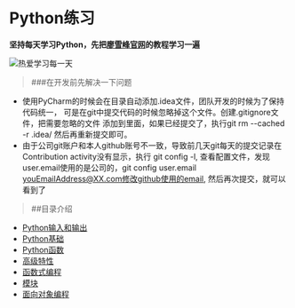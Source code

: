 # Python练习
**坚持每天学习Python，先把[廖雪峰官网](https://www.liaoxuefeng.com/wiki/1016959663602400 "廖雪峰官网")的教程学习一遍**

![热爱学习每一天](http://p0.so.qhimgs1.com/sdr/400__/t01bb1fd1a798f4af6c.png "开工啦")

>###在开发前先解决一下问题
* 使用PyCharm的时候会在目录自动添加.idea文件，团队开发的时候为了保持代码统一，
可是在git中提交代码的时候忽略掉这个文件。创建.gitignore文件，把需要忽略的文件
添加到里面，如果已经提交了，执行git rm --cached -r .idea/ 然后再重新提交即可。
* 由于公司git账户和本人github账号不一致，导致前几天git每天的提交记录在Contribution activity没有显示，执行 git config -l, 查看配置文件，发现user.email使用的是公司的，git config user.email youEmailAddress@XX.com修改github使用的email, 然后再次提交，就可以看到了

>##目录介绍
* [Python输入和输出](https://github.com/wangweiwg/python/tree/master/01-Python%E8%BE%93%E5%85%A5%E5%92%8C%E8%BE%93%E5%87%BA "Python输入和输出")
* [Python基础](https://github.com/wangweiwg/python/tree/master/02-Python%E5%9F%BA%E7%A1%80 "Python基础")
* [Python函数](https://github.com/wangweiwg/python/tree/master/03-Python%E5%87%BD%E6%95%B0 "Python函数")
* [高级特性](https://github.com/wangweiwg/python/tree/master/03-Python%E5%87%BD%E6%95%B0 "高级特性")
* [函数式编程](https://github.com/wangweiwg/python/tree/master/05-%E5%87%BD%E6%95%B0%E5%BC%8F%E7%BC%96%E7%A8%8B "函数式编程")
* [模块](https://github.com/wangweiwg/python/tree/master/06-%E6%A8%A1%E5%9D%97 "模块")
* [面向对象编程](https://github.com/wangweiwg/python/tree/master/07-%E9%9D%A2%E5%90%91%E5%AF%B9%E8%B1%A1%E7%BC%96%E7%A8%8B "面向对象编程")
